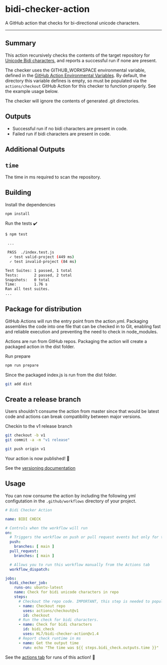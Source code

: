# bidi-checker-action

A GitHub action that checks for bi-directional unicode characters. 

---

## Summary

This action recursively checks the contents of the target repository for [Unicode Bidi characters](https://unicode.org/reports/tr9/), and reports a successful run if none are present.

The checker uses the GITHUB_WORKSPACE environmental variable, defined in the [GitHub Action Environmental Variables](https://docs.github.com/en/actions/learn-github-actions/environment-variables). By default, the directory this variable defines is empty, so must be populated via the `actions/checkout` GitHub Action for this checker to function properly. See the example usage below.

The checker will ignore the contents of generated .git directories.

## Outputs

* Successful run if no bidi characters are present in code.
* Failed run if bidi characters are present in code.

## Additional Outputs

## `time`

The time in ms required to scan the repository.

## Building

Install the dependencies

```bash
npm install
```

Run the tests :heavy_check_mark:

```bash
$ npm test

 ...

 PASS  ./index.test.js
  ✓ test valid-project (449 ms)
  ✓ test invalid-project (84 ms)

Test Suites: 1 passed, 1 total
Tests:       2 passed, 2 total
Snapshots:   0 total
Time:        1.76 s
Ran all test suites.
...
```


## Package for distribution

GitHub Actions will run the entry point from the action.yml. Packaging assembles the code into one file that can be checked in to Git, enabling fast and reliable execution and preventing the need to check in node_modules.

Actions are run from GitHub repos.  Packaging the action will create a packaged action in the dist folder.

Run prepare

```bash
npm run prepare
```

Since the packaged index.js is run from the dist folder.

```bash
git add dist
```

## Create a release branch

Users shouldn't consume the action from master since that would be latest code and actions can break compatibility between major versions.

Checkin to the v1 release branch

```bash
git checkout -b v1
git commit -a -m "v1 release"
```

```bash
git push origin v1
```

Your action is now published! :rocket:

See the [versioning documentation](https://github.com/actions/toolkit/blob/master/docs/action-versioning.md)

## Usage

You can now consume the action by including the following yml configutation in the `.github/workflows` directory of your project.
  
```yaml
# Bidi Checker Action

name: BIDI CHECK

# Controls when the workflow will run
on:
  # Triggers the workflow on push or pull request events but only for the main branch
  push:
    branches: [ main ]
  pull_request:
    branches: [ main ]

  # Allows you to run this workflow manually from the Actions tab
  workflow_dispatch:

jobs:
  bidi_checker_job:
    runs-on: ubuntu-latest
    name: Check for bidi unicode characters in repo
    steps:
      # Checkout the repo code. IMPORTANT, this step is needed to populate the directory defined by GITHUB_WORKSPACE
      - name: Checkout repo
        uses: actions/checkout@v1
        id: checkout
      # Run the check for bidi characters.
      - name: Check for bidi characters
        id: bidi_check
        uses: HL7/bidi-checker-action@v1.4
      # Report check runtime in ms
      - name: Get the output time
        run: echo "The time was ${{ steps.bidi_check.outputs.time }}"

  ```

See the [actions tab](https://github.com/actions/javascript-action/actions) for runs of this action! :rocket:
